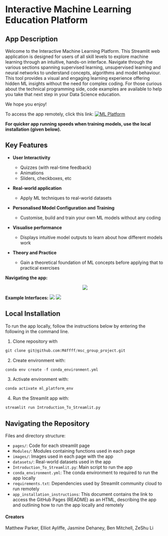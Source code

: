 # Interactive Machine Learning Education Platform

## App Description
Welcome to the Interactive Machine Learning Platform. This Streamlit web application is designed for users of all skill levels to explore machine learning through an intuitive, hands-on interface. Navigate through the various sections spanning supervised learning, unsupervised learning and neural networks to understand concepts, algorithms and model behaviour. This tool provides a visual and engaging learning experience offering hidden ML insights without the need for complex coding. For those curious about the technical programming side, code examples are available to help you take that next step in your Data Science education.

We hope you enjoy!

To access the app remotely, click this link: [![ML Platform](https://static.streamlit.io/badges/streamlit_badge_black_white.svg)](https://machine-learning-platform.streamlit.app)

**For quicker app running speeds when training models, use the local installation (given below).**

## Key Features

- **User Interactivity**

    - Quizzes (with real-time feedback)
    - Animations
    - Sliders, checkboxes, etc

- **Real-world application**

    - Apply ML techniques to real-world datasets

- **Personalised Model Configuration and Training**

    - Customise, build and train your own ML models without any coding

- **Visualise performance**

    - Displays intuitive model outputs to learn about how different models work

- **Theory and Practice**

    - Gain a theoretical foundation of ML concepts before applying that to practical exercises

**Navigating the app:**
<p align="center">
   <img src="./images/readme/app_navigation.gif">
</p>

**Example Interfaces:**
![](./images/readme/unsupervised.png)
![](./images/readme/neural_network.png)



## Local Installation
To run the app locally, follow the instructions below by entering the following in the command line.

1. Clone repository with

``` python
git clone git@github.com:M4ffff/msc_group_project.git
``` 

2. Create environment with:

``` python
conda env create -f conda_environment.yml
```

3. Activate environment with:

``` python
conda activate ml_platform_env
```

4. Run the Streamlit app with:

``` python
streamlit run Introduction_To_Streamlit.py
```

## Navigating the Repository
Files and directory structure:

- `pages/`: Code for each streamlit page
- `Modules/`: Modules containing functions used in each page
- `images/`: Images used in each page with the app
- `datasets/`: Real-world datasets used in the app
- `Introduction_To_Streamlit.py`: Main script to run the app
- `conda_environment.yml`: The conda environment to required to run the app locally
- `requirements.txt`: Dependencies used by Streamlit community cloud to run remotely 
- `app_installation_instructions`: This document contains the link to access the GitHub Pages (README) as an HTML, describing the app and outlining how to run the app locally and remotely


#### Creators  
Matthew Parker, Elliot Ayliffe, Jasmine Dehaney, Ben Mitchell, ZeShu Li 

